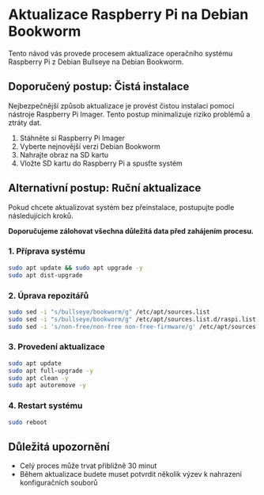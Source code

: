 # Aktualizace Raspberry Pi na Debian Bookworm

Tento návod vás provede procesem aktualizace operačního systému Raspberry Pi z Debian Bullseye na Debian Bookworm.

## Doporučený postup: Čistá instalace
Nejbezpečnější způsob aktualizace je provést čistou instalaci pomocí nástroje Raspberry Pi Imager. Tento postup minimalizuje riziko problémů a ztráty dat.

1. Stáhněte si Raspberry Pi Imager
2. Vyberte nejnovější verzi Debian Bookworm
3. Nahrajte obraz na SD kartu
4. Vložte SD kartu do Raspberry Pi a spusťte systém

## Alternativní postup: Ruční aktualizace
Pokud chcete aktualizovat systém bez přeinstalace, postupujte podle následujících kroků. 

**Doporučujeme zálohovat všechna důležitá data před zahájením procesu.**

### 1. Příprava systému
```bash
sudo apt update && sudo apt upgrade -y
sudo apt dist-upgrade
```

### 2. Úprava repozitářů
```bash
sudo sed -i "s/bullseye/bookworm/g" /etc/apt/sources.list
sudo sed -i "s/bullseye/bookworm/g" /etc/apt/sources.list.d/raspi.list
sudo sed -i 's/non-free/non-free non-free-firmware/g' /etc/apt/sources.list
```

### 3. Provedení aktualizace
```bash
sudo apt update
sudo apt full-upgrade -y
sudo apt clean -y
sudo apt autoremove -y
```

### 4. Restart systému
```bash
sudo reboot
```

## Důležitá upozornění
- Celý proces může trvat přibližně 30 minut
- Během aktualizace budete muset potvrdit několik výzev k nahrazení konfiguračních souborů
